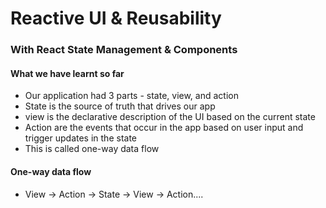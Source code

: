 # Reactive UI & Reusability
### With React State Management & Components

#### What we have learnt so far
- Our application had 3 parts - state, view, and action
- State is the source of truth that drives our app
- view is the declarative description of the UI based on the current state
- Action are the events that occur in the app based on user input and trigger updates in the state
- This is called one-way data flow

#### One-way data flow
- View -> Action -> State -> View -> Action....